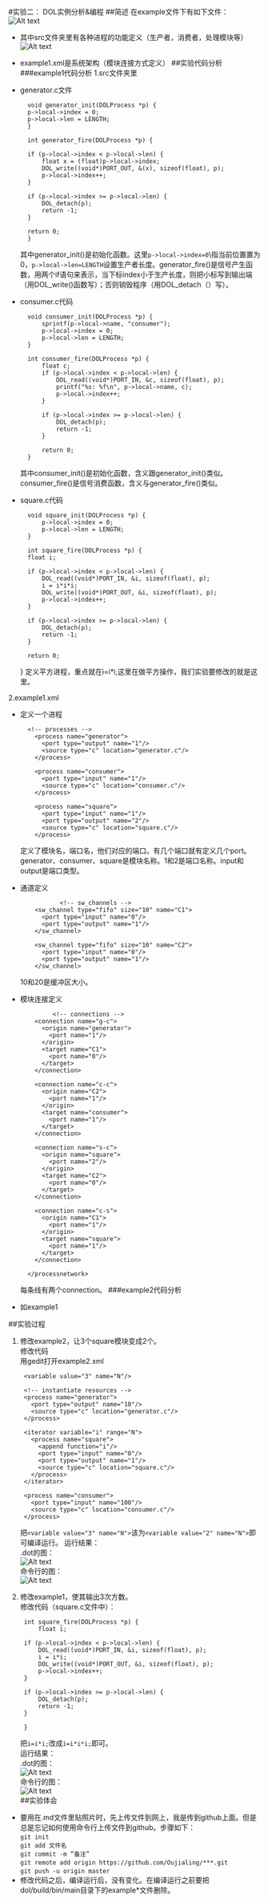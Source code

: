 #实验二： DOL实例分析&编程
##简述
在example文件下有如下文件：  
![Alt text](https://github.com/Oujialing/ES2016_14353244/blob/master/pic/3-1-2.png)   

 - 其中src文件夹里有各种进程的功能定义（生产者，消费者，处理模块等）  
 ![Alt text](https://github.com/Oujialing/ES2016_14353244/blob/master/pic/3-1-3.png)
 - example1.xml是系统架构（模块连接方式定义）
##实验代码分析
###example1代码分析
1.src文件夹里  


- generator.c文件  
 
        void generator_init(DOLProcess *p) {
        p->local->index = 0;
        p->local->len = LENGTH;
        }

        int generator_fire(DOLProcess *p) {

        if (p->local->index < p->local->len) {
            float x = (float)p->local->index;
            DOL_write((void*)PORT_OUT, &(x), sizeof(float), p);
            p->local->index++;
        }

        if (p->local->index >= p->local->len) {
            DOL_detach(p);
            return -1;
        }

        return 0;
        }
  其中generator\_init()是初始化函数。这里`p->local->index=0`\指当前位置置为0，`p->local->len=LENGTH`设置生产者长度。generator\_fire()是信号产生函数，用两个if语句来表示，当下标index小于生产长度，则把小标写到输出端（用DOL\_write()函数写）；否则销毁程序（用DOL_detach（）写）。    
- consumer.c代码  

		void consumer_init(DOLProcess *p) {
		    sprintf(p->local->name, "consumer");
		    p->local->index = 0;
		    p->local->len = LENGTH;
		}
		
		int consumer_fire(DOLProcess *p) {
		    float c;
		    if (p->local->index < p->local->len) {
		        DOL_read((void*)PORT_IN, &c, sizeof(float), p);
		        printf("%s: %f\n", p->local->name, c);
		        p->local->index++;
		    }
		
		    if (p->local->index >= p->local->len) {
		        DOL_detach(p);
		        return -1;
		    }
		
		    return 0;
		}


    其中consumer\_init()是初始化函数，含义跟generator\_init()类似。consumer\_fire()是信号消费函数，含义与generator\_fire()类似。 

- square.c代码  

		void square_init(DOLProcess *p) {
	   		p->local->index = 0;
	    	p->local->len = LENGTH;
		}
	
		int square_fire(DOLProcess *p) {
	    float i;
	
	    if (p->local->index < p->local->len) {
	        DOL_read((void*)PORT_IN, &i, sizeof(float), p);
	        i = i*i*i;
	        DOL_write((void*)PORT_OUT, &i, sizeof(float), p);
	        p->local->index++;
	    }
	
	    if (p->local->index >= p->local->len) {
	        DOL_detach(p);
	        return -1;
	    }
	
	    return 0;
	}
    定义平方进程，重点就在i=i*i,这里在做平方操作，我们实验要修改的就是这里。
  
2.example1.xml  

- 定义一个进程  

		<!-- processes -->
		  <process name="generator"> 
		    <port type="output" name="1"/>
		    <source type="c" location="generator.c"/>
		  </process>
		
		  <process name="consumer"> 
		    <port type="input" name="1"/> 
		    <source type="c" location="consumer.c"/>
		  </process>
		
		  <process name="square"> 
		    <port type="input" name="1"/>
		    <port type="output" name="2"/>
		    <source type="c" location="square.c"/>
		  </process>
  定义了模块名，端口名，他们对应的端口。有几个端口就有定义几个port。generator、consumer、square是模块名称。1和2是端口名称。input和output是端口类型。
  
- 通道定义  

                 <!-- sw_channels -->
		  <sw_channel type="fifo" size="10" name="C1">
		    <port type="input" name="0"/>
		    <port type="output" name="1"/>
		  </sw_channel>
		
		  <sw_channel type="fifo" size="10" name="C2">
		    <port type="input" name="0"/>
		    <port type="output" name="1"/>
		  </sw_channel>
	10和20是缓冲区大小。	  

 
- 模块连接定义  
 
               <!-- connections -->
		  <connection name="g-c">
		    <origin name="generator">
		      <port name="1"/>
		    </origin>
		    <target name="C1">
		      <port name="0"/>
		    </target>
		  </connection>
		
		  <connection name="c-c">
		    <origin name="C2">
		      <port name="1"/>
		    </origin>
		    <target name="consumer">
		      <port name="1"/>
		    </target>
		  </connection>
		
		  <connection name="s-c">
		    <origin name="square">
		      <port name="2"/>
		    </origin>
		    <target name="C2">
		      <port name="0"/>
		    </target>
		  </connection>
		
		  <connection name="c-s">
		    <origin name="C1">
		      <port name="1"/>
		    </origin>
		    <target name="square">
		      <port name="1"/>
		    </target>
		  </connection>
		
		</processnetwork>
   每条线有两个connection。
###example2代码分析  
-  如example1

##实验过程
1. 修改example2，让3个square模块变成2个。  
   修改代码  
   用gedit打开example2.xml  
	
	    <variable value="3" name="N"/>
	
	    <!-- instantiate resources -->
	    <process name="generator">
	      <port type="output" name="10"/>
	      <source type="c" location="generator.c"/>
	    </process>
	
	    <iterator variable="i" range="N">
	      <process name="square">
	        <append function="i"/>
	        <port type="input" name="0"/>
	        <port type="output" name="1"/>
	        <source type="c" location="square.c"/>
	      </process>
	    </iterator>
	
	    <process name="consumer">
	      <port type="input" name="100"/>
	      <source type="c" location="consumer.c"/>
	    </process>
	 
    把`<variable value="3" name="N">`该为`<variable value="2" name="N">`即可编译运行。
运行结果：  
.dot的图：  
![Alt text](https://github.com/Oujialing/ES2016_14353244/blob/master/pic/3-2-1.jpg)  
命令行的图：  
![Alt text](https://github.com/Oujialing/ES2016_14353244/blob/master/pic/3-2.png)  

2. 修改example1，使其输出3次方数。  
 修改代码（square.c文件中）：  
	 
	    int square_fire(DOLProcess *p) {
	        float i;
	
	    if (p->local->index < p->local->len) {
	        DOL_read((void*)PORT_IN, &i, sizeof(float), p);
	        i = i*i;
	        DOL_write((void*)PORT_OUT, &i, sizeof(float), p);
	        p->local->index++;
	    }
	
	    if (p->local->index >= p->local->len) {
	        DOL_detach(p);
	        return -1;
	    }
	
	    }
      
    把`i=i*i;`改成`i=i*i*i;`即可。  
运行结果：  
.dot的图：  
![Alt text](https://github.com/Oujialing/ES2016_14353244/blob/master/pic/3-1-1.png)  
命令行的图：  
![Alt text](https://github.com/Oujialing/ES2016_14353244/blob/master/pic/3-1.png)  
##实验体会
 - 要用在.md文件里贴照片时，先上传文件到网上，我是传到github上面。但是总是忘记如何使用命令行上传文件到github。步骤如下：  
  `git init`  
  `git add 文件名`    
  `git commit -m “备注”`    
  `git remote add origin https://github.com/Oujialing/***.git`  
  `git push -u origin master`  
 - 修改代码之后，编译运行后，没有变化。在编译运行之前要把dol/build/bin/main目录下的example*文件删除。



